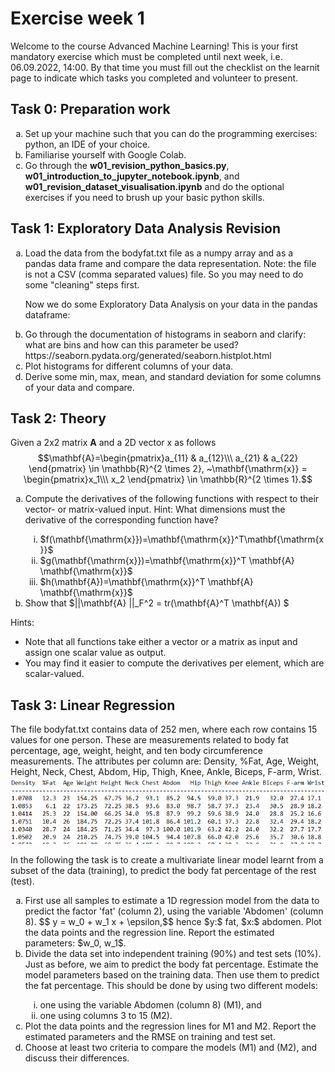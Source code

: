 
# Exercise week 1

Welcome to the course Advanced Machine Learning! This is your first mandatory exercise which must be completed until next week, i.e. 06.09.2022, 14:00. By that time you must fill out the checklist on the learnit page to indicate which tasks you completed and volunteer to present. 

## Task 0: Preparation work
<ol type ="a">
 <li> Set up your machine such that you can do the programming exercises: python, an IDE of your choice.
 <li> Familiarise yourself with Google Colab.
 <li> Go through the <b>w01_revision_python_basics.py</b>, <b>w01_introduction_to_jupyter_notebook.ipynb</b>, and <b>w01_revision_dataset_visualisation.ipynb</b> and do the optional exercises if you need to brush up your basic python skills.
</ol>

## Task 1: Exploratory Data Analysis Revision 
<ol type ="a">
 <li> Load the data from the bodyfat.txt file as a numpy array and as a pandas data frame and compare the data representation. Note: the file is not a CSV (comma separated values) file. So you may need to do some "cleaning" steps first.

Now we do some Exploratory Data Analysis on your data in the pandas dataframe:

 <li> Go through the documentation of histograms in seaborn and clarify: what are bins and how can this parameter be used? https://seaborn.pydata.org/generated/seaborn.histplot.html

 <li> Plot histograms for different columns of your data.
 <li> Derive some min, max, mean, and standard deviation for some columns of your data and compare.
</ol>

## Task 2: Theory
Given a 2x2 matrix $\mathbf{A}$ and a 2D vector $\mathbf{\mathrm{x}}$ as follows
$$\mathbf{A}=\begin{pmatrix}a_{11} & a_{12}\\\ a_{21} & a_{22} \end{pmatrix} \in \mathbb{R}^{2 \times 2}, ~\mathbf{\mathrm{x}} = \begin{pmatrix}x_1\\\ x_2 \end{pmatrix}  \in \mathbb{R}^{2 \times 1}.$$

<ol type ="a">
  <li>Compute the derivatives of the following functions with respect to their vector- or matrix-valued input. 
Hint:  What dimensions must the derivative of the corresponding function have?</li>
  <ol type ="i">
  <li> $f(\mathbf{\mathrm{x}})=\mathbf{\mathrm{x}}^T\mathbf{\mathrm{x}}$ </li>
  <li> $g(\mathbf{\mathrm{x}})=\mathbf{\mathrm{x}}^T \mathbf{A} \mathbf{\mathrm{x}}$ </li>
  <li> $h(\mathbf{A})=\mathbf{\mathrm{x}}^T \mathbf{A} \mathbf{\mathrm{x}}$ </li>    
  </ol>
 <li>Show that $||\mathbf{A} ||_F^2 = tr(\mathbf{A}^T \mathbf{A}) $</li>
</ol>

Hints:
* Note that all functions take either a vector or a matrix as input and assign one scalar value as output.
* You may find it easier to compute the derivatives per element, which are scalar-valued.


## Task 3: Linear Regression
The file bodyfat.txt contains data of 252 men, where each row contains 15 values for one person. These are measurements related to body fat percentage, age, weight, height, and ten body circumference measurements. The attributes per column are: Density, %Fat, Age, Weight, Height, Neck, Chest, Abdom, Hip, Thigh, Knee, Ankle, Biceps, F-arm, Wrist.
![tableBodyfatData](bodyfat_table_data.png)

In the following the task is to create a multivariate linear model learnt from a subset of the data (training), to predict the body fat percentage of the rest (test). 

<ol type ="a">
 <li> First use all samples to estimate a 1D regression model from the data to predict the factor 'fat' (column 2), using the variable 'Abdomen' (column 8). 
	$$	y = w_0 + w_1 x + \epsilon,$$
	hence $y:$ fat, $x:$ abdomen. Plot the data points and the regression line. Report the estimated parameters: $w_0, w_1$. </li>
	 <li> Divide the data set into independent training (90%) and test sets (10%). Just as before, we aim to predict the body fat percentage. Estimate the model parameters based on the training data. Then use them to predict the fat percentage. This should be done by using two different models:  </li>
	<ol type ="i">
	 <li> one using the variable Abdomen (column 8) (M1), and  </li>
	 <li> one using columns 3 to 15 (M2).  </li>
  	</ol>
	 <li> Plot the data points and the regression lines for M1 and M2. Report the estimated parameters and the RMSE on training and test set.  </li>  
	 <li> Choose at least two criteria to compare the models (M1) and (M2), and discuss their differences.  </li>
</ol>
  
<!-- 
<ol type ="a">
  <li>Compute direct solution</li>
  <li>Use gradient descent instead of the direct solution</li>
</ol>
-->

